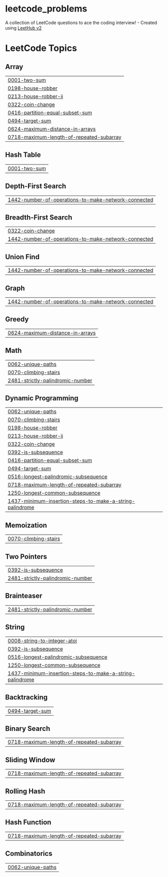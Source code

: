 # leetcode_problems
A collection of LeetCode questions to ace the coding interview! - Created using [LeetHub v2](https://github.com/arunbhardwaj/LeetHub-2.0)

<!---LeetCode Topics Start-->
# LeetCode Topics
## Array
|  |
| ------- |
| [0001-two-sum](https://github.com/ramderoy1234/leetcode_problems/tree/master/0001-two-sum) |
| [0198-house-robber](https://github.com/ramderoy1234/leetcode_problems/tree/master/0198-house-robber) |
| [0213-house-robber-ii](https://github.com/ramderoy1234/leetcode_problems/tree/master/0213-house-robber-ii) |
| [0322-coin-change](https://github.com/ramderoy1234/leetcode_problems/tree/master/0322-coin-change) |
| [0416-partition-equal-subset-sum](https://github.com/ramderoy1234/leetcode_problems/tree/master/0416-partition-equal-subset-sum) |
| [0494-target-sum](https://github.com/ramderoy1234/leetcode_problems/tree/master/0494-target-sum) |
| [0624-maximum-distance-in-arrays](https://github.com/ramderoy1234/leetcode_problems/tree/master/0624-maximum-distance-in-arrays) |
| [0718-maximum-length-of-repeated-subarray](https://github.com/ramderoy1234/leetcode_problems/tree/master/0718-maximum-length-of-repeated-subarray) |
## Hash Table
|  |
| ------- |
| [0001-two-sum](https://github.com/ramderoy1234/leetcode_problems/tree/master/0001-two-sum) |
## Depth-First Search
|  |
| ------- |
| [1442-number-of-operations-to-make-network-connected](https://github.com/ramderoy1234/leetcode_problems/tree/master/1442-number-of-operations-to-make-network-connected) |
## Breadth-First Search
|  |
| ------- |
| [0322-coin-change](https://github.com/ramderoy1234/leetcode_problems/tree/master/0322-coin-change) |
| [1442-number-of-operations-to-make-network-connected](https://github.com/ramderoy1234/leetcode_problems/tree/master/1442-number-of-operations-to-make-network-connected) |
## Union Find
|  |
| ------- |
| [1442-number-of-operations-to-make-network-connected](https://github.com/ramderoy1234/leetcode_problems/tree/master/1442-number-of-operations-to-make-network-connected) |
## Graph
|  |
| ------- |
| [1442-number-of-operations-to-make-network-connected](https://github.com/ramderoy1234/leetcode_problems/tree/master/1442-number-of-operations-to-make-network-connected) |
## Greedy
|  |
| ------- |
| [0624-maximum-distance-in-arrays](https://github.com/ramderoy1234/leetcode_problems/tree/master/0624-maximum-distance-in-arrays) |
## Math
|  |
| ------- |
| [0062-unique-paths](https://github.com/ramderoy1234/leetcode_problems/tree/master/0062-unique-paths) |
| [0070-climbing-stairs](https://github.com/ramderoy1234/leetcode_problems/tree/master/0070-climbing-stairs) |
| [2481-strictly-palindromic-number](https://github.com/ramderoy1234/leetcode_problems/tree/master/2481-strictly-palindromic-number) |
## Dynamic Programming
|  |
| ------- |
| [0062-unique-paths](https://github.com/ramderoy1234/leetcode_problems/tree/master/0062-unique-paths) |
| [0070-climbing-stairs](https://github.com/ramderoy1234/leetcode_problems/tree/master/0070-climbing-stairs) |
| [0198-house-robber](https://github.com/ramderoy1234/leetcode_problems/tree/master/0198-house-robber) |
| [0213-house-robber-ii](https://github.com/ramderoy1234/leetcode_problems/tree/master/0213-house-robber-ii) |
| [0322-coin-change](https://github.com/ramderoy1234/leetcode_problems/tree/master/0322-coin-change) |
| [0392-is-subsequence](https://github.com/ramderoy1234/leetcode_problems/tree/master/0392-is-subsequence) |
| [0416-partition-equal-subset-sum](https://github.com/ramderoy1234/leetcode_problems/tree/master/0416-partition-equal-subset-sum) |
| [0494-target-sum](https://github.com/ramderoy1234/leetcode_problems/tree/master/0494-target-sum) |
| [0516-longest-palindromic-subsequence](https://github.com/ramderoy1234/leetcode_problems/tree/master/0516-longest-palindromic-subsequence) |
| [0718-maximum-length-of-repeated-subarray](https://github.com/ramderoy1234/leetcode_problems/tree/master/0718-maximum-length-of-repeated-subarray) |
| [1250-longest-common-subsequence](https://github.com/ramderoy1234/leetcode_problems/tree/master/1250-longest-common-subsequence) |
| [1437-minimum-insertion-steps-to-make-a-string-palindrome](https://github.com/ramderoy1234/leetcode_problems/tree/master/1437-minimum-insertion-steps-to-make-a-string-palindrome) |
## Memoization
|  |
| ------- |
| [0070-climbing-stairs](https://github.com/ramderoy1234/leetcode_problems/tree/master/0070-climbing-stairs) |
## Two Pointers
|  |
| ------- |
| [0392-is-subsequence](https://github.com/ramderoy1234/leetcode_problems/tree/master/0392-is-subsequence) |
| [2481-strictly-palindromic-number](https://github.com/ramderoy1234/leetcode_problems/tree/master/2481-strictly-palindromic-number) |
## Brainteaser
|  |
| ------- |
| [2481-strictly-palindromic-number](https://github.com/ramderoy1234/leetcode_problems/tree/master/2481-strictly-palindromic-number) |
## String
|  |
| ------- |
| [0008-string-to-integer-atoi](https://github.com/ramderoy1234/leetcode_problems/tree/master/0008-string-to-integer-atoi) |
| [0392-is-subsequence](https://github.com/ramderoy1234/leetcode_problems/tree/master/0392-is-subsequence) |
| [0516-longest-palindromic-subsequence](https://github.com/ramderoy1234/leetcode_problems/tree/master/0516-longest-palindromic-subsequence) |
| [1250-longest-common-subsequence](https://github.com/ramderoy1234/leetcode_problems/tree/master/1250-longest-common-subsequence) |
| [1437-minimum-insertion-steps-to-make-a-string-palindrome](https://github.com/ramderoy1234/leetcode_problems/tree/master/1437-minimum-insertion-steps-to-make-a-string-palindrome) |
## Backtracking
|  |
| ------- |
| [0494-target-sum](https://github.com/ramderoy1234/leetcode_problems/tree/master/0494-target-sum) |
## Binary Search
|  |
| ------- |
| [0718-maximum-length-of-repeated-subarray](https://github.com/ramderoy1234/leetcode_problems/tree/master/0718-maximum-length-of-repeated-subarray) |
## Sliding Window
|  |
| ------- |
| [0718-maximum-length-of-repeated-subarray](https://github.com/ramderoy1234/leetcode_problems/tree/master/0718-maximum-length-of-repeated-subarray) |
## Rolling Hash
|  |
| ------- |
| [0718-maximum-length-of-repeated-subarray](https://github.com/ramderoy1234/leetcode_problems/tree/master/0718-maximum-length-of-repeated-subarray) |
## Hash Function
|  |
| ------- |
| [0718-maximum-length-of-repeated-subarray](https://github.com/ramderoy1234/leetcode_problems/tree/master/0718-maximum-length-of-repeated-subarray) |
## Combinatorics
|  |
| ------- |
| [0062-unique-paths](https://github.com/ramderoy1234/leetcode_problems/tree/master/0062-unique-paths) |
<!---LeetCode Topics End-->